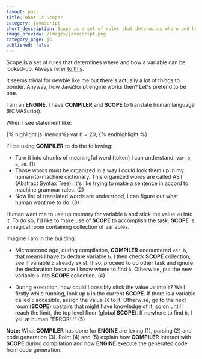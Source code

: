 ```yaml
---
layout: post
title: What Is Scope?
category: javascript
short_description: Scope is a set of rules that determines where and how a variable can be looked-up.
image_preview: /images/javascript.png
category_page: js
published: false
---
```


Scope is a set of rules that determines where and how
a variable can be looked-up. Always refer [to this](https://github.com/getify/You-Dont-Know-JS/blob/master/scope%20%26%20closures/ch1.md).

It seems trivial for newbie like me but there's actually a lot of things to ponder.
Anyway, how JavaScript engine works then? Let's pretend to be one.

I am an **ENGINE**. I have **COMPILER** and **SCOPE** to translate human language (ECMAScript).

When I see statement like:

{% highlight js linenos%}
  var b = 20;
{% endhighlight %}

I'll be using **COMPILER** to do the following:

*  Turn it into chunks of meaningful word (token) I can understand. `var`, `b`, `=`, `20`. (1)
*  Those words must be organized in a way I could look them up in my human-to-machine dictionary.
   This organized words are called AST (Abstract Syntax Tree). It's like trying to make a sentence in
   accord to machine grammar rules. (2)
*  Now list of translated words are understood, I can figure out what human want me to do. (3)

Human want me to use up memory for variable `b` and stick the value `20` into it. To do so, I'd like to
make use of **SCOPE** to accomplish the task. **SCOPE** is a magical room containing collection of variables.

Imagine I am in the building.

*  Microsecond ago, during compilation, **COMPILER** encountered `var b`, that means I have to declare variable `b`.
   I then check **SCOPE** collection, see if variable `b` already exist. If so, proceed to do other task and
   ignore the declaration because I know where to find `b`. Otherwise, put the new variable `b`
   into **SCOPE** collection. (4)

*  During execution, how could I possibly stick the value `20` into `b`? Well firstly while running, look
   up `b` in the current **SCOPE**. If there is a variable called `b` accesible, assign the value `20` to it.
   Otherwise, go to the next room (**SCOPE**) upstairs that might have knowledge of it, so on until I reach
   the limit, the top level floor (global **SCOPE**). If nowhere to find `b`, I yell at human "ERROR!!!" (5)

**Note:**
What **COMPILER** has done for **ENGINE** are lexing (1), parsing (2) and code generation (3).
Point (4) and (5) explain how **COMPILER** interact with **SCOPE** during compilation and how **ENGINE**
execute the generated code from code generation.
